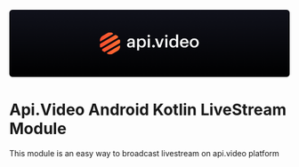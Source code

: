 ![](https://github.com/apivideo/API_OAS_file/blob/master/apivideo_banner.png)
# Api.Video Android Kotlin LiveStream Module

This module is an easy way to broadcast livestream on api.video platform
